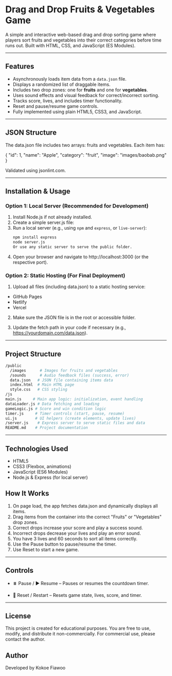 # Drag and Drop Fruits & Vegetables Game

A simple and interactive web-based drag and drop sorting game where players sort fruits and vegetables into their correct categories before time runs out. Built with HTML, CSS, and JavaScript (ES Modules).

---

## Features

- Asynchronously loads item data from a `data.json` file.
- Displays a randomized list of draggable items.
- Includes two drop zones: one for **fruits** and one for **vegetables**.
- Uses sound effects and visual feedback for correct/incorrect sorting.
- Tracks score, lives, and includes timer functionality.
- Reset and pause/resume game controls.
- Fully implemented using plain HTML5, CSS3, and JavaScript.

---

## JSON Structure

The data.json file includes two arrays: fruits and vegetables. Each item has:

{
  "id": 1,
  "name": "Apple",
  "category": "fruit",
  "image": "images/baobab.png"
}

Validated using jsonlint.com.

---

## Installation & Usage

### Option 1: Local Server (Recommended for Development)

1. Install Node.js if not already installed.
2. Create a simple server.js file:
3. Run a local server (e.g., using `npm` and `express`, or `live-server`):
   ```bash
   npm install express
   node server.js
   Or use any static server to serve the public folder.
4. Open your browser and navigate to http://localhost:3000 (or the respective port).

### Option 2: Static Hosting (For Final Deployment)

1. Upload all files (including data.json) to a static hosting service:
  - GitHub Pages
  - Netlify
  - Vercel
2. Make sure the JSON file is in the root or accessible folder.

3. Update the fetch path in your code if necessary (e.g., https://yourdomain.com/data.json).

---

## Project Structure

```bash
/public
  /images      # Images for fruits and vegetables
  /sounds      # Audio feedback files (success, error)
  data.json   # JSON file containing items data
  index.html  # Main HTML page
  style.css   # CSS styling
/js
main.js     # Main app logic: initialization, event handling
dataLoader.js # Data fetching and loading
gameLogic.js # Score and win condition logic
timer.js     # Timer controls (start, pause, resume)
ui.js        # UI helpers (create elements, update lives)
/server.js    # Express server to serve static files and data
README.md    # Project documentation

```

---

## Technologies Used

- HTML5
- CSS3 (Flexbox, animations)
- JavaScript (ES6 Modules)
- Node.js & Express (for local server)

## How It Works

1. On page load, the app fetches data.json and dynamically displays all items.
2. Drag items from the container into the correct "Fruits" or "Vegetables" drop zones.
3. Correct drops increase your score and play a success sound.
4. Incorrect drops decrease your lives and play an error sound.
5. You have 3 lives and 60 seconds to sort all items correctly.
6. Use the Pause button to pause/resume the timer.
7. Use Reset to start a new game.

---

## Controls

- ⏸️ Pause / ▶️ Resume – Pauses or resumes the countdown timer.

- 🔁 Reset / Restart – Resets game state, lives, score, and timer.

--- 

## License

This project is created for educational purposes. You are free to use, modify, and distribute it non-commercially. For commercial use, please contact the author.

## Author

Developed by Kokoe Fiawoo


